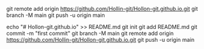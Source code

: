 git remote add origin https://github.com/Hollin-git/Hollon-git.github.io.git
git branch -M main
git push -u origin main

echo "# Hollon-git.github.io" >> README.md
git init
git add README.md
git commit -m "first commit"
git branch -M main
git remote add origin https://github.com/Hollin-git/Hollon-git.github.io.git
git push -u origin main